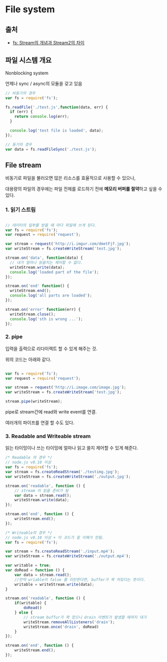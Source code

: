 # File system

## 출처

- [fs: Stream의 개념과 Stream2의 차이](http://programmingsummaries.tistory.com/363)

## 파일 시스템 개요

Nonblocking system

언제나 sync / async의 모듈을 갖고 있음

```js
// 비동기의 경우
var fs = require('fs');

fs.readFile('./test.js',function(data, err) {
  if (err) {
    return console.log(err);
  }

  console.log('test file is loaded', data);
});

// 동기의 경우
var data = fs.readFileSync('./test.js');
```

## File stream

비동기로 파일을 불러오면 많은 리소스를 효율적으로 사용할 수 있으나,

대용량의 파일의 경우에는 파일 전체를 로드하기 전에 **메모리 버퍼를 절약**하고 싶을 수 있다.

### 1. 읽기 스트림

```js

// 데이터의 일부를 받을 때 마다 파일에 쓰게 된다.
var fs = require('fs');
var request = require('request');

var stream = request('http://i.imgur.com/dmetFjf.jpg');
var writeStream = fs.createWriteStream('test.jpg');

stream.on('data', function(data) {
  // 내가 얼마나 읽을지는 제어할 수 없다.
  writeStream.write(data);
  console.log('loaded part of the file');
});

stream.on('end' function() {
  writeStream.end();
  console.log('all parts are loaded');
});

stream.on('error' function(err) {
  writeStream.close();
  console.log('sth is wrong ...');
});

```

### 2. pipe

입력을 출력으로 리다이렉트 할 수 있게 해주는 것.

위의 코드는 아래와 같다.

```js

var fs = require('fs');
var request = require('request');

var stream = request('http://i.image.com/image.jpg');
var writeStream = fs.createWriteStream('test.jpg');

stream.pipe(writeStream);

```

pipe로 stream간에 read와 write event를 연결.

여러개의 파이프를 연결 할 수도 있다.

### 3. Readable and Writeable stream

읽는 타이밍이나 쓰는 타이밍에 얼마나 읽고 쓸지 제어할 수 있게 해준다.

```js
/* Readable 의 경우 */
// node.js v0.10 이상
var fs = require('fs');
var stream = fs.createReadStream('./testimg.jpg');
var writeStream = fs.createWriteStream('./output.jpg');

stream.on('readable', function () {
	// stream 이 읽을 준비가 됨
	var data = stream.read();
	writeStream.write(data);
});

stream.on('end', function () {
	writeStream.end();
});

/* Writeable의 경우 */
// node.js v0.10 이상 + 이 코드가 잘 이해가 안됨.
var fs = require('fs');

var stream = fs.createReadStream('./input.mp4');
var writeStream = fs.createWriteStream('./output.mp4');

var writable = true;
var doRead = function () {
	var data = stream.read();
	//만약 wriable이 false 를 리턴한다면, buffer가 꽉 차있다는 뜻이다.
	writable = writeStream.write(data);
}

stream.on('readable', function () {
	if(writable) {
		doRead()
	} else {
		// stream buffur가 꽉 찼으니 drain 이벤트가 발생할 때까지 대기
		writeStream.removeAllListeners('drain');
		writeStream.once('drain', doRead)
	}
});

stream.on('end', function () {
	writeStream.end();
});

```
